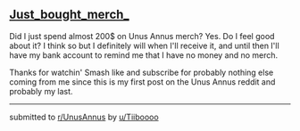 ## [Just_bought_merch_](https://www.reddit.com/r/UnusAnnus/comments/jrpjbp/just_bought_merch/)
Did I just spend almost 200$ on Unus Annus merch? Yes. Do I feel good about it? I think so but I definitely will when I'll receive it, and until then I'll have my bank account to remind me that I have no money and no merch.

 Thanks for watchin'
Smash like and subscribe for probably nothing else coming from me since this is my first post on the Unus Annus reddit and probably my last.

---

submitted to [r/UnusAnnus](https://www.reddit.com/r/UnusAnnus) by [u/Tiiboooo](https://www.reddit.com/user/Tiiboooo)

